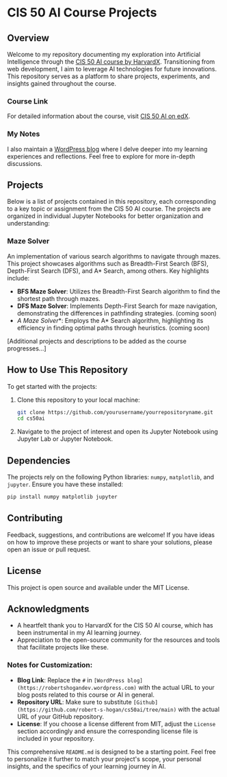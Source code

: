 # CIS 50 AI Course Projects

## Overview
Welcome to my repository documenting my exploration into Artificial Intelligence through the [CIS 50 AI course by HarvardX](https://learning.edx.org/course/course-v1:HarvardX+CS50AI+1T2020/home). Transitioning from web development, I aim to leverage AI technologies for future innovations. This repository serves as a platform to share projects, experiments, and insights gained throughout the course.

### Course Link
For detailed information about the course, visit [CIS 50 AI on edX](https://learning.edx.org/course/course-v1:HarvardX+CS50AI+1T2020/home).

### My Notes
I also maintain a [WordPress blog](https://robertshogandev.wordpress.com) where I delve deeper into my learning experiences and reflections. Feel free to explore for more in-depth discussions.

## Projects
Below is a list of projects contained in this repository, each corresponding to a key topic or assignment from the CIS 50 AI course. The projects are organized in individual Jupyter Notebooks for better organization and understanding:

### Maze Solver
An implementation of various search algorithms to navigate through mazes. This project showcases algorithms such as Breadth-First Search (BFS), Depth-First Search (DFS), and A* Search, among others. Key highlights include:

- **BFS Maze Solver**: Utilizes the Breadth-First Search algorithm to find the shortest path through mazes.
- **DFS Maze Solver**: Implements Depth-First Search for maze navigation, demonstrating the differences in pathfinding strategies. (coming soon)
- **A* Maze Solver**: Employs the A* Search algorithm, highlighting its efficiency in finding optimal paths through heuristics. (coming soon)

[Additional projects and descriptions to be added as the course progresses...]

## How to Use This Repository
To get started with the projects:

1. Clone this repository to your local machine:

    ```bash
    git clone https://github.com/yourusername/yourrepositoryname.git
    cd cs50ai
    ```

2. Navigate to the project of interest and open its Jupyter Notebook using Jupyter Lab or Jupyter Notebook.

## Dependencies
The projects rely on the following Python libraries: `numpy`, `matplotlib`, and `jupyter`. Ensure you have these installed:

```bash
pip install numpy matplotlib jupyter
```

## Contributing

Feedback, suggestions, and contributions are welcome! If you have ideas on how to improve these projects or want to share your solutions, please open an issue or pull request.

## License

This project is open source and available under the MIT License.

## Acknowledgments

- A heartfelt thank you to HarvardX for the CIS 50 AI course, which has been instrumental in my AI learning journey.
- Appreciation to the open-source community for the resources and tools that facilitate projects like these.


### Notes for Customization:
- **Blog Link**: Replace the `#` in `[WordPress blog](https://robertshogandev.wordpress.com)` with the actual URL to your blog posts related to this course or AI in general.
- **Repository URL**: Make sure to substitute `[Github](https://github.com/robert-s-hogan/cs50ai/tree/main)` with the actual URL of your GitHub repository.
- **License**: If you choose a license different from MIT, adjust the `License` section accordingly and ensure the corresponding license file is included in your repository.

This comprehensive `README.md` is designed to be a starting point. Feel free to personalize it further to match your project's scope, your personal insights, and the specifics of your learning journey in AI.
